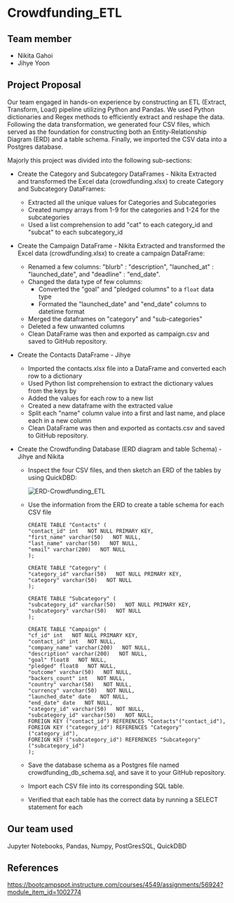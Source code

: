 # Crowdfunding_ETL

## Team member 

- Nikita Gahoi
- Jihye Yoon

## Project Proposal

Our team engaged in hands-on experience by constructing an ETL (Extract, Transform, Load) pipeline utilizing Python and Pandas. We used Python dictionaries and Regex methods to efficiently extract and reshape the data. Following the data transformation, we generated four CSV files, which served as the foundation for constructing both an Entity-Relationship Diagram (ERD) and a table schema. Finally, we imported the CSV data into a Postgres database. 

Majorly this project was divided into the following sub-sections:

- Create the Category and Subcategory DataFrames - Nikita
Extracted and transformed the Excel data (crowdfunding.xlsx) to create Category and Subcategory DataFrames:
     - Extracted all the unique values for Categories and Subcategories
    - Created numpy arrays from 1-9 for the categories and 1-24 for the subcategories
    - Used a list comprehension to add "cat" to each category_id and "subcat" to each subcategory_id

- Create the Campaign DataFrame - Nikita
 Extracted and transformed the Excel data (crowdfunding.xlsx) to create a campaign DataFrame:
    - Renamed a few columns: "blurb" : "description", "launched_at" : "launched_date", and "deadline" : "end_date".
    - Changed the data type of few columns:
         - Converted the "goal" and "pledged columns" to a `float` data type
        - Formated the "launched_date" and "end_date" columns to datetime format
    - Merged the dataframes on "category" and "sub-categories"
    - Deleted a few unwanted columns
    - Clean DataFrame was then and exported as campaign.csv and saved to GitHub repository.

- Create the Contacts DataFrame - Jihye
    - Imported the contacts.xlsx file into a DataFrame and converted each row to a dictionary
    - Used  Python list comprehension to extract the dictionary values from the keys by 
    - Added the values for each row to a new list
    - Created a new dataframe with the extracted value
    - Split each "name" column value into a first and last name, and place each in a new column
    - Clean DataFrame was then and exported as contacts.csv and saved to GitHub repository.

- Create the Crowdfunding Database (ERD diagram and table Schema) - Jihye and Nikita
    - Inspect the four CSV files, and then sketch an ERD of the tables by using QuickDBD:

        ![ERD-Crowdfunding_ETL](https://github.com/NikitaGahoi/Web_Scrapping_Challenge/assets/136101293/f58edea2-9366-48bc-af72-94d7ae076dcc)
    - Use the information from the ERD to create a table schema for each CSV file
        ```POSTGRES
       CREATE TABLE "Contacts" (
        "contact_id" int   NOT NULL PRIMARY KEY,
        "first_name" varchar(50)   NOT NULL,
        "last_name" varchar(50)   NOT NULL,
        "email" varchar(200)   NOT NULL
        );

        CREATE TABLE "Category" (
        "category_id" varchar(50)   NOT NULL PRIMARY KEY,
        "category" varchar(50)   NOT NULL
        );

        CREATE TABLE "Subcategory" (
        "subcategory_id" varchar(50)   NOT NULL PRIMARY KEY,
        "subcategory" varchar(50)   NOT NULL
        );

        CREATE TABLE "Campaign" (
        "cf_id" int   NOT NULL PRIMARY KEY,
        "contact_id" int   NOT NULL,
        "company_name" varchar(200)   NOT NULL,
        "description" varchar(200)   NOT NULL,
        "goal" float8   NOT NULL,
        "pledged" float8   NOT NULL,
        "outcome" varchar(50)   NOT NULL,
        "backers_count" int   NOT NULL,
        "country" varchar(50)   NOT NULL,
        "currency" varchar(50)   NOT NULL,
        "launched_date" date   NOT NULL,
        "end_date" date   NOT NULL,
        "category_id" varchar(50)   NOT NULL,
        "subcategory_id" varchar(50)   NOT NULL,
	    FOREIGN KEY ("contact_id") REFERENCES "Contacts"("contact_id"),
	    FOREIGN KEY ("category_id") REFERENCES "Category"("category_id"),
	    FOREIGN KEY ("subcategory_id") REFERENCES "Subcategory"("subcategory_id")     
        );
         ```
    - Save the database schema as a Postgres file named crowdfunding_db_schema.sql, and save it to your GitHub repository.
    - Import each CSV file into its corresponding SQL table.
    - Verified that each table has the correct data by running a SELECT statement for each 


## Our team used 
Jupyter Notebooks, Pandas, Numpy, PostGresSQL, QuickDBD

## References

https://bootcampspot.instructure.com/courses/4549/assignments/56924?module_item_id=1002774
